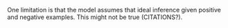One limitation is that the model assumes that ideal inference given positive and negative examples. This might not be true (CITATIONS?).

